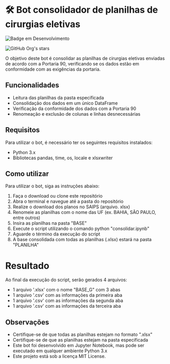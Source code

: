 # 🛠️ Bot consolidador de planilhas de cirurgias eletivas

![Badge em Desenvolvimento](https://img.shields.io/static/v1?label=STATUS&message=FINALIZADO&color=GREEN&style=for-the-badge)

![GitHub Org's stars](https://img.shields.io/github/stars/camilafernanda?style=social)

O objetivo deste bot é consolidar as planilhas de cirurgias eletivas enviadas de acordo com a Portaria 90, verificando se os dados estão em conformidade com as exigências da portaria.

## Funcionalidades

* Leitura das planilhas da pasta especificada
* Consolidação dos dados em um único DataFrame
* Verificação da conformidade dos dados com a Portaria 90
* Renomeação e exclusão de colunas e linhas desnecessárias

## Requisitos

Para utilizar o bot, é necessário ter os seguintes requisitos instalados:
* Python 3.x
* Bibliotecas pandas, time, os, locale e xlsxwriter

## Como utilizar

Para utilizar o bot, siga as instruções abaixo:
1. Faça o download ou clone este repositório
2. Abra o terminal e navegue até a pasta do repositório
3. Realize o download dos planos no SAIPS (arquivo. xlsx)
4. Renomeie as planilhas com o nome das UF (ex. BAHIA, SÃO PAULO, entre outros)
5. Insira as planilhas na pasta "BASE"
6. Execute o script utilizando o comando python "consolidar.ipynb" 
7. Aguarde o término da execução do script
8. A base consolidada com todas as planilhas (.xlsx) estará na pasta "PLANILHA"

# Resultado

Ao final da execução do script, serão gerados 4 arquivos:
* 1 arquivo '.xlsx' com o nome "BASE_G" com 3 abas
* 1 arquivo '.csv' com as informações da primeira aba 
* 1 arquivo '.csv' com as informações da segunda aba 
* 1 arquivo '.csv' com as informações da terceira aba 

## Observações
* Certifique-se de que todas as planilhas estejam no formato ".xlsx"
* Certifique-se de que as planilhas estejam na pasta especificada
* Este bot foi desenvolvido em Jupyter Notebook, mas pode ser executado em qualquer ambiente Python 3.x
* Este projeto está sob a licença MIT License.

 
